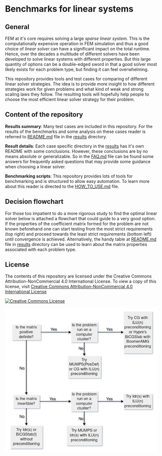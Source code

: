 # Benchmarks for linear systems

## General

FEM at it's core requires solving a large _sparse linear system_. This is the computationally expensive operation in FEM simulation and thus a good choice of _linear solver_ can have a significant impact on the total runtime. Hence, over the decades a multitude of different solvers have been developed to solve linear systems with different properties. But this large quantity of options can be a double-edged sword in that a good solver most likely exists for each problem type, but finding it can feel overwhelming.

This repository provides tools and test cases for comparing of different linear solver strategies. The idea is to provide more insight to how different strategies work for given problems and what kind of weak and strong scaling laws they follow. The resulting tools will hopefully help people to choose the most efficient linear solver strategy for their problem. 

## Content of the repository

**Results summary**: Many test cases are included in this repository. For the results of the benchmarks and some analysis on these cases reader is referred to [README.md](https://github.com/ElmerCSC/elmer-linsys/blob/main/results/README.md) file in the [results](https://github.com/ElmerCSC/elmer-linsys/tree/main/results) directory.

**Result details**: Each case specific directory in the [results](https://github.com/ElmerCSC/elmer-linsys/tree/main/results) has it's own README with some conclusions. However, these conclusions are by no means absolute or generalizable. So in the [FAQ.md](https://github.com/ElmerCSC/elmer-linsys/blob/main/FAQ.md) file can be found some answers for frequently asked questions that may provide some guidance when choosing a linear solver.

**Benchmarking scripts**: This repository provides lots of tools for benchmarking and is structured to allow easy automation. To learn more about this reader is directed to the [HOW_TO_USE.md](https://github.com/ElmerCSC/elmer-linsys/blob/main/HOW_TO_USE.md) file.

## Decision flowchart

For those too impatient to do a more rigorous study to find the optimal linear solver below is attached a flowchart that could guide to a very good option. If the properties of the coefficient matrix formed for the problem are not known beforehand one can start testing from the most strict requirements (top right) and proceed towards the least strict requirements (bottom left) until convergence is achieved. Alternatively, the handy table at [README.md](https://github.com/ElmerCSC/elmer-linsys/blob/main/results/README.md) file in [results](https://github.com/ElmerCSC/elmer-linsys/tree/main/results) directory can be used to learn about the matrix properties associated with each problem type.

## License

The contents of this repository are licensed under the Creative Commons Attribution-NonCommercial 4.0 International License. To view a copy of this license, visit <a rel="license" href="http://creativecommons.org/licenses/by-nc/4.0/">Creative Commons Attribution-NonCommercial 4.0 International License</a> 

<a rel="license" href="http://creativecommons.org/licenses/by-nc/4.0/"><img alt="Creative Commons License" style="border-width:0" src="https://i.creativecommons.org/l/by-nc/4.0/88x31.png" /></a>


![Decision flowchart](https://github.com/ElmerCSC/elmer-linsys/blob/main/pics/decision_flowchart.png?raw=true)